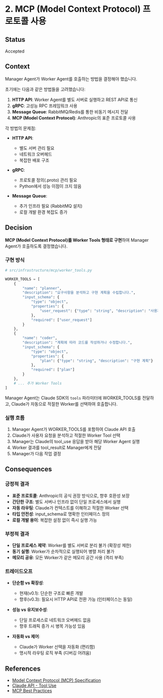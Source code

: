 # 2. MCP (Model Context Protocol) 프로토콜 사용

## Status

Accepted

## Context

Manager Agent가 Worker Agent를 호출하는 방법을 결정해야 했습니다.

초기에는 다음과 같은 방법들을 고려했습니다:

1. **HTTP API**: Worker Agent를 별도 서버로 실행하고 REST API로 통신
2. **gRPC**: 고성능 RPC 프레임워크 사용
3. **Message Queue**: RabbitMQ/Redis를 통한 비동기 메시지 전달
4. **MCP (Model Context Protocol)**: Anthropic의 표준 프로토콜 사용

각 방법의 문제점:

- **HTTP API**:
  - 별도 서버 관리 필요
  - 네트워크 오버헤드
  - 복잡한 배포 구조

- **gRPC**:
  - 프로토콜 정의(.proto) 관리 필요
  - Python에서 성능 이점이 크지 않음

- **Message Queue**:
  - 추가 인프라 필요 (RabbitMQ 설치)
  - 로컬 개발 환경 복잡도 증가

## Decision

**MCP (Model Context Protocol)를 Worker Tools 형태로 구현**하여 Manager Agent가 호출하도록 결정했습니다.

### 구현 방식

```python
# src/infrastructure/mcp/worker_tools.py

WORKER_TOOLS = [
    {
        "name": "planner",
        "description": "요구사항을 분석하고 구현 계획을 수립합니다.",
        "input_schema": {
            "type": "object",
            "properties": {
                "user_request": {"type": "string", "description": "사용자 요청"}
            },
            "required": ["user_request"]
        }
    },
    {
        "name": "coder",
        "description": "계획에 따라 코드를 작성하거나 수정합니다.",
        "input_schema": {
            "type": "object",
            "properties": {
                "plan": {"type": "string", "description": "구현 계획"}
            },
            "required": ["plan"]
        }
    },
    # ... 추가 Worker Tools
]
```

Manager Agent는 Claude SDK의 `tools` 파라미터에 WORKER_TOOLS를 전달하고, Claude가 자동으로 적절한 Worker를 선택하여 호출합니다.

### 실행 흐름

1. Manager Agent가 WORKER_TOOLS를 포함하여 Claude API 호출
2. Claude가 사용자 요청을 분석하고 적절한 Worker Tool 선택
3. Manager는 Claude의 tool_use 응답을 받아 해당 Worker Agent 실행
4. Worker 결과를 tool_result로 Manager에게 전달
5. Manager가 다음 작업 결정

## Consequences

### 긍정적 결과

- **표준 프로토콜**: Anthropic의 공식 권장 방식으로, 향후 호환성 보장
- **간단한 구조**: 별도 서버나 인프라 없이 단일 프로세스에서 실행
- **자동 라우팅**: Claude가 컨텍스트를 이해하고 적절한 Worker 선택
- **타입 안전성**: input_schema로 명확한 인터페이스 정의
- **로컬 개발 용이**: 복잡한 설정 없이 즉시 실행 가능

### 부정적 결과

- **단일 프로세스 제약**: Worker를 별도 서버로 분리 불가 (확장성 제한)
- **동기 실행**: Worker가 순차적으로 실행되어 병렬 처리 불가
- **메모리 공유**: 모든 Worker가 같은 메모리 공간 사용 (격리 부족)

### 트레이드오프

- **단순함 vs 확장성**:
  - 현재(v0.1): 단순한 구조로 빠른 개발
  - 향후(v0.3): 필요시 HTTP API로 전환 가능 (인터페이스는 동일)

- **성능 vs 유지보수성**:
  - 단일 프로세스로 네트워크 오버헤드 없음
  - 향후 트래픽 증가 시 병목 가능성 있음

- **자동화 vs 제어**:
  - Claude가 Worker 선택을 자동화 (편리함)
  - 명시적 라우팅 로직 부족 (디버깅 어려움)

## References

- [Model Context Protocol (MCP) Specification](https://modelcontextprotocol.io/)
- [Claude API - Tool Use](https://docs.anthropic.com/claude/docs/tool-use)
- [MCP Best Practices](https://github.com/anthropics/anthropic-sdk-python/tree/main/examples/tools)
